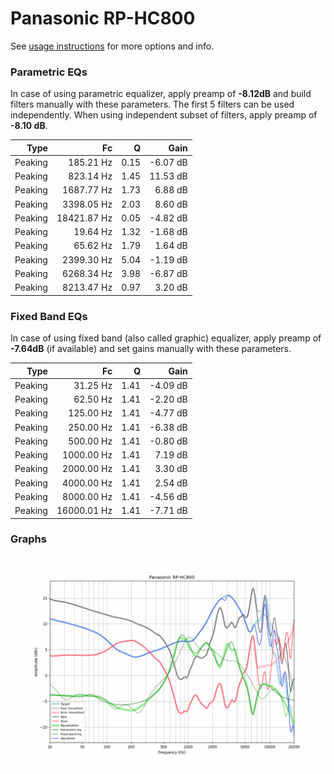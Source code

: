 # Panasonic RP-HC800
See [usage instructions](https://github.com/jaakkopasanen/AutoEq#usage) for more options and info.

### Parametric EQs
In case of using parametric equalizer, apply preamp of **-8.12dB** and build filters manually
with these parameters. The first 5 filters can be used independently.
When using independent subset of filters, apply preamp of **-8.10 dB**.

| Type    | Fc          |    Q | Gain     |
|--------:|------------:|-----:|---------:|
| Peaking | 185.21 Hz   | 0.15 | -6.07 dB |
| Peaking | 823.14 Hz   | 1.45 | 11.53 dB |
| Peaking | 1687.77 Hz  | 1.73 | 6.88 dB  |
| Peaking | 3398.05 Hz  | 2.03 | 8.60 dB  |
| Peaking | 18421.87 Hz | 0.05 | -4.82 dB |
| Peaking | 19.64 Hz    | 1.32 | -1.68 dB |
| Peaking | 65.62 Hz    | 1.79 | 1.64 dB  |
| Peaking | 2399.30 Hz  | 5.04 | -1.19 dB |
| Peaking | 6268.34 Hz  | 3.98 | -6.87 dB |
| Peaking | 8213.47 Hz  | 0.97 | 3.20 dB  |

### Fixed Band EQs
In case of using fixed band (also called graphic) equalizer, apply preamp of **-7.64dB**
(if available) and set gains manually with these parameters.

| Type    | Fc          |    Q | Gain     |
|--------:|------------:|-----:|---------:|
| Peaking | 31.25 Hz    | 1.41 | -4.09 dB |
| Peaking | 62.50 Hz    | 1.41 | -2.20 dB |
| Peaking | 125.00 Hz   | 1.41 | -4.77 dB |
| Peaking | 250.00 Hz   | 1.41 | -6.38 dB |
| Peaking | 500.00 Hz   | 1.41 | -0.80 dB |
| Peaking | 1000.00 Hz  | 1.41 | 7.19 dB  |
| Peaking | 2000.00 Hz  | 1.41 | 3.30 dB  |
| Peaking | 4000.00 Hz  | 1.41 | 2.54 dB  |
| Peaking | 8000.00 Hz  | 1.41 | -4.56 dB |
| Peaking | 16000.01 Hz | 1.41 | -7.71 dB |

### Graphs
![](./Panasonic%20RP-HC800.png)